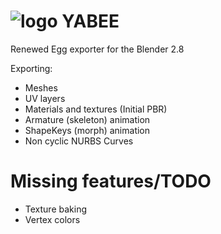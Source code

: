 ![logo](http://i.imgur.com/lVMTcfS.png)
YABEE
=====
Renewed Egg exporter for the Blender 2.8

Exporting:
- Meshes
- UV layers
- Materials and textures (Initial PBR)
- Armature (skeleton) animation
- ShapeKeys (morph) animation
- Non cyclic NURBS Curves

Missing features/TODO
=====
- Texture baking
- Vertex colors
